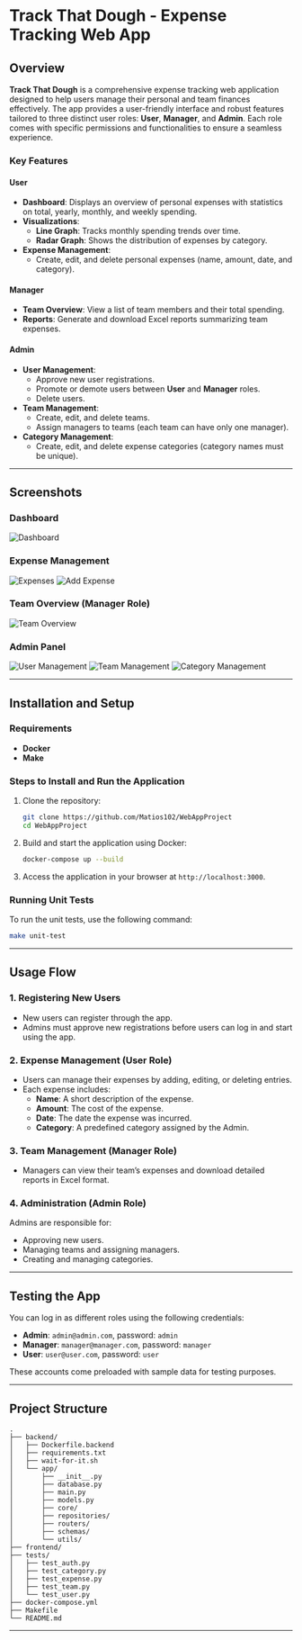 # Track That Dough - Expense Tracking Web App

## Overview

**Track That Dough** is a comprehensive expense tracking web application designed to help users manage their personal and team finances effectively. The app provides a user-friendly interface and robust features tailored to three distinct user roles: **User**, **Manager**, and **Admin**. Each role comes with specific permissions and functionalities to ensure a seamless experience.

### Key Features

#### User
- **Dashboard**: Displays an overview of personal expenses with statistics on total, yearly, monthly, and weekly spending.
- **Visualizations**:
  - **Line Graph**: Tracks monthly spending trends over time.
  - **Radar Graph**: Shows the distribution of expenses by category.
- **Expense Management**:
  - Create, edit, and delete personal expenses (name, amount, date, and category).

#### Manager
- **Team Overview**: View a list of team members and their total spending.
- **Reports**: Generate and download Excel reports summarizing team expenses.

#### Admin
- **User Management**:
  - Approve new user registrations.
  - Promote or demote users between **User** and **Manager** roles.
  - Delete users.
- **Team Management**:
  - Create, edit, and delete teams.
  - Assign managers to teams (each team can have only one manager).
- **Category Management**:
  - Create, edit, and delete expense categories (category names must be unique).

---

## Screenshots

### Dashboard
![Dashboard](/screenshots/user_dashboard.png)

### Expense Management
![Expenses](/screenshots/user_expenses.png)
![Add Expense](/screenshots/user_add_expense.png)

### Team Overview (Manager Role)
![Team Overview](/screenshots/manager_my_team.png)

### Admin Panel
![User Management](/screenshots/admin_users.png)
![Team Management](/screenshots/admin_teams.png)
![Category Management](/screenshots/admin_categories.png)

---

## Installation and Setup

### Requirements
- **Docker**
- **Make**

### Steps to Install and Run the Application

1. Clone the repository:
   ```bash
   git clone https://github.com/Matios102/WebAppProject
   cd WebAppProject
   ```

2. Build and start the application using Docker:
   ```bash
   docker-compose up --build
   ```

3. Access the application in your browser at `http://localhost:3000`.

### Running Unit Tests

To run the unit tests, use the following command:
```bash
make unit-test
```

---

## Usage Flow

### 1. Registering New Users
- New users can register through the app.
- Admins must approve new registrations before users can log in and start using the app.

### 2. Expense Management (User Role)
- Users can manage their expenses by adding, editing, or deleting entries.
- Each expense includes:
  - **Name**: A short description of the expense.
  - **Amount**: The cost of the expense.
  - **Date**: The date the expense was incurred.
  - **Category**: A predefined category assigned by the Admin.

### 3. Team Management (Manager Role)
- Managers can view their team’s expenses and download detailed reports in Excel format.

### 4. Administration (Admin Role)
Admins are responsible for:
- Approving new users.
- Managing teams and assigning managers.
- Creating and managing categories.

---

## Testing the App

You can log in as different roles using the following credentials:

- **Admin**: `admin@admin.com`, password: `admin`
- **Manager**: `manager@manager.com`, password: `manager`
- **User**: `user@user.com`, password: `user`

These accounts come preloaded with sample data for testing purposes.

---

## Project Structure

```
.
├── backend/
│   ├── Dockerfile.backend
│   ├── requirements.txt
│   ├── wait-for-it.sh
│   └── app/
│       ├── __init__.py
│       ├── database.py
│       ├── main.py
│       ├── models.py
│       ├── core/
│       ├── repositories/
│       ├── routers/
│       ├── schemas/
│       └── utils/
├── frontend/
├── tests/
│   ├── test_auth.py
│   ├── test_category.py
│   ├── test_expense.py
│   ├── test_team.py
│   └── test_user.py
├── docker-compose.yml
├── Makefile
└── README.md
```

---